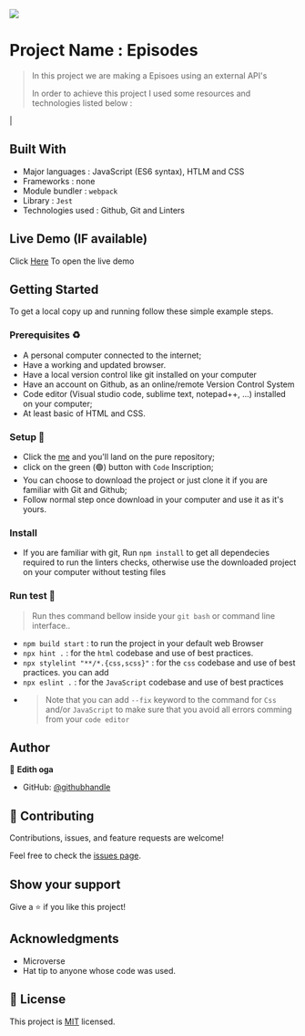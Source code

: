 ![](https://img.shields.io/badge/Microverse-blueviolet)

# Project Name :  Episodes

> In this project we are making a Episoes using an external API's
>
>
> In order to achieve this project I used some resources and technologies listed below :

|

## Built With

- Major languages : JavaScript (ES6 syntax), HTLM and CSS
- Frameworks : none
- Module bundler : `webpack`
- Library : `Jest` 
- Technologies used : Github, Git and Linters

## Live Demo (IF available)

Click [Here](https://vigehi.github.io/cap1/dist/) To open the live demo

## Getting Started

To get a local copy up and running follow these simple example steps.

### Prerequisites ♻️

- A personal computer connected to the internet;
- Have a working and updated browser.
- Have a local version control like git installed on your computer
- Have an account on Github, as an online/remote Version Control System
- Code editor (Visual studio code, sublime text, notepad++, ...) installed on your computer;
- At least basic of HTML and CSS.

### Setup 🎰

- Click the [me]() and you'll land on the pure repository;
- click on the green (🟢) button with `Code` Inscription;
- You can choose to download the project or just clone it if you are familiar with Git and Github;
- Follow normal step once download in your computer and use it as it's yours.

### Install

- If you are familiar with git, Run `npm install` to get all dependecies required to run the linters checks, otherwise use the downloaded project on your computer without testing files

### Run test 🧪

> Run thes command bellow inside your `git bash` or command line interface..

- `npm build start` : to run the project in your default web Browser
- `npx hint .` : for the `html` codebase and use of best practices.
- `npx stylelint "**/*.{css,scss}"` : for the `css` codebase and use of best practices. you can add
- `npx eslint .` : for the `JavaScript` codebase and use of best practices
- > Note that you can add `--fix` keyword to the command for `Css` and/or `JavaScript` to make sure that you avoid all errors comming from your `code editor`

## Author

👤 **Edith oga**

- GitHub: [@githubhandle](https://github.com/vigehi)


## 🤝 Contributing

Contributions, issues, and feature requests are welcome!

Feel free to check the [issues page](../../issues/).

## Show your support

Give a ⭐️ if you like this project!

## Acknowledgments

- Microverse
- Hat tip to anyone whose code was used.

## 📝 License

This project is [MIT](./MIT.md) licensed.
